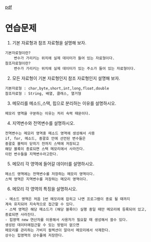 [pdf](../../pdf/JAVA240812simple148.pdf)
# 연습문제
1. 기본 자료형과 참조 자료형을 설명해 보자.
```
기본자료형이란? 
    변수가 가리키는 위치에 실제 데이터가 들어 있는 자료형이다.
참조자료형이란? 
    변수가 가리키는 위치에 실제 데이터가 있는 주소가 들어 있는 자료형이다.
```
2. 모든 자료형이 기본 자료형인지 참조 자료형인지 설명해 보자.
```
기본자료형 : char,byte,short,int,long,float,double
참조자료형 : String, 배열, 클래스, 열거형
```
3. 메모리를 메소드,스택, 힙으로 분리하는 이유를 설명하시오.
```
메모리 영역을 구분하는 이유는 처리 속력 때문이다.
```
4. 지역변수와 전역변수를 설명하시오.
```
전역변수는 메모리 영역중 메소드 영역에 생성해서 사용
if, for, 메소드, 중괄호 안에 선언된 변수들은 
중괄호 블럭이 닫히기 전까지 스택에 저장되고 
해당 블록이 종료되면 스택 메모리에서 사라진다. 
이런 변수들을 지역변수라고한다.
```
5. 메모리 각 영역에 들어갈 데이터를 설명하시오.
```
메소드 영역에는 전역변수를 저장하는 메모리 영역이다.
스택 영역은 지역변수를 저장하는 메모리 영역이다.
```
6. 메모리 각 영역의 특징을 설명하시오.
```
- 메소드 영역은 처음 1번 메모리에 잡히고 나면 프로그램이 종료 될 때까지 
계속 유지되어 지속적으로 접근할 수 있다.
- 스택 영역은 해당 메소드가 (해당 블록이) 실행 중일 때만 메모리에 등록되어 있고, 
종료되면 사라진다.
- 힙영역 new 연산자를 이용해서 사용자가 필요할 때 생성해서 쓸수 있다. 
생성된 데이터에접근할 수 있는 방법이 없으면 
메모리를 관리하는 가비지 컬렉션이 알아서 메모리에서 삭제한다. 
상수는 힙영역의 상수풀에 저장한다.
```
